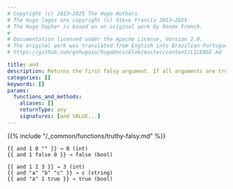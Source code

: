 ```yaml
---
# Copyright (c) 2013–2025 The Hugo Authors.
# The Hugo logos are copyright (c) Steve Francia 2013–2025.
# The Hugo Gopher is based on an original work by Renée French.
#
# Documentation licensed under the Apache License, Version 2.0.
# The original work was translated from English into Brazilian Portuguese.
# https://github.com/gohugoio/hugoDocs/blob/master/content/LICENSE.md

title: and
description: Returns the first falsy argument. If all arguments are truthy, returns the last argument.
categories: []
keywords: []
params:
  functions_and_methods:
    aliases: []
    returnType: any
    signatures: [and VALUE...]
---
```


{{% include "/_common/functions/truthy-falsy.md" %}}

```go-html-template
{{ and 1 0 "" }} → 0 (int)
{{ and 1 false 0 }} → false (bool)

{{ and 1 2 3 }} → 3 (int)
{{ and "a" "b" "c" }} → c (string)
{{ and "a" 1 true }} → true (bool)
```
